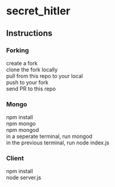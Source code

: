 # secret_hitler

## Instructions

### Forking
create a fork <br>
clone the fork locally  <br>
pull from this repo to your local  <br>
push to your fork  <br>
send PR to this repo  <br>

### Mongo
npm install  <br>
npm mongo  <br>
npm mongod  <br>
in a seperate terminal, run mongod  <br>
in the previous terminal, run node index.js  <br>

### Client
npm install  <br>
node server.js  <br>
